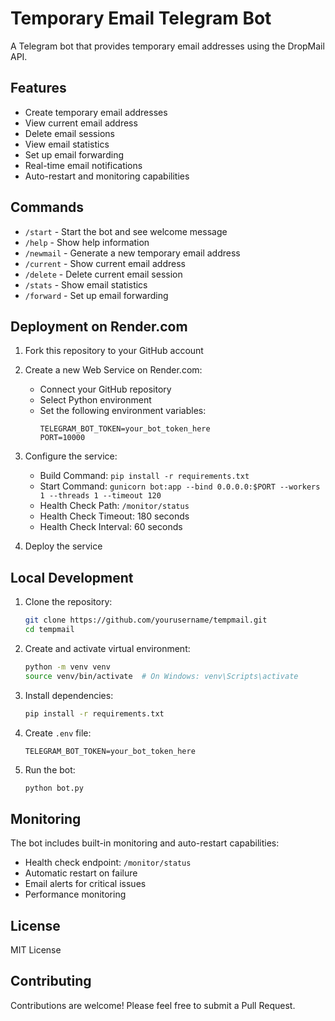 # Temporary Email Telegram Bot

A Telegram bot that provides temporary email addresses using the DropMail API.

## Features

- Create temporary email addresses
- View current email address
- Delete email sessions
- View email statistics
- Set up email forwarding
- Real-time email notifications
- Auto-restart and monitoring capabilities

## Commands

- `/start` - Start the bot and see welcome message
- `/help` - Show help information
- `/newmail` - Generate a new temporary email address
- `/current` - Show current email address
- `/delete` - Delete current email session
- `/stats` - Show email statistics
- `/forward` - Set up email forwarding

## Deployment on Render.com

1. Fork this repository to your GitHub account

2. Create a new Web Service on Render.com:
   - Connect your GitHub repository
   - Select Python environment
   - Set the following environment variables:
     ```
     TELEGRAM_BOT_TOKEN=your_bot_token_here
     PORT=10000
     ```

3. Configure the service:
   - Build Command: `pip install -r requirements.txt`
   - Start Command: `gunicorn bot:app --bind 0.0.0.0:$PORT --workers 1 --threads 1 --timeout 120`
   - Health Check Path: `/monitor/status`
   - Health Check Timeout: 180 seconds
   - Health Check Interval: 60 seconds

4. Deploy the service

## Local Development

1. Clone the repository:
   ```bash
   git clone https://github.com/yourusername/tempmail.git
   cd tempmail
   ```

2. Create and activate virtual environment:
   ```bash
   python -m venv venv
   source venv/bin/activate  # On Windows: venv\Scripts\activate
   ```

3. Install dependencies:
   ```bash
   pip install -r requirements.txt
   ```

4. Create `.env` file:
   ```
   TELEGRAM_BOT_TOKEN=your_bot_token_here
   ```

5. Run the bot:
   ```bash
   python bot.py
   ```

## Monitoring

The bot includes built-in monitoring and auto-restart capabilities:
- Health check endpoint: `/monitor/status`
- Automatic restart on failure
- Email alerts for critical issues
- Performance monitoring

## License

MIT License

## Contributing

Contributions are welcome! Please feel free to submit a Pull Request. 